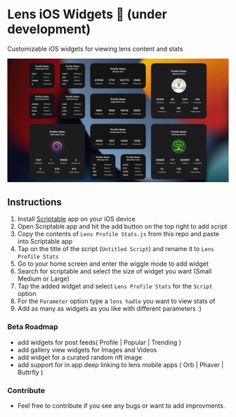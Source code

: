 # Lens iOS Widgets 🌿 (under development)
Customizable iOS widgets for viewing lens content and stats

![Lens ios Widgets](./widgets.jpg)

## Instructions 
1. Install [Scriptable](https://apps.apple.com/us/app/scriptable/id1405459188?uo=4) app on your iOS device
2. Open Scriptable app and hit the add button on the top right to add script
3. Copy the contents of `Lens Profile Stats.js` from this repo and paste into Scriptable app
4. Tap on the title of the script (`Untitled Script`) and rename it to `Lens Profile Stats`
5. Go to your home screen and enter the wiggle mode to add widget
6. Search for scriptable and select the size of widget you want (Small Medium or Large)
7. Tap the added widget and select `Lens Profile Stats` for the `Script` option 
8. For the `Parameter` option type a `lens hadle` you want to view stats of
9. Add as many as widgets as you like with different parameters :)



### Beta Roadmap

- add widgets for post feeds( Profile | Popular | Trending )
- add gallery view widgets for Images and Videos
- add widget for a curated random nft image
- add support for in app deep linking to lens mobile apps ( Orb | Phaver | Buttrfly )

### Contribute

- Feel free to contribute if you see any bugs or want to add improvments.
